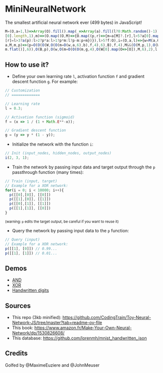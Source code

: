 ﻿# MiniNeuralNetwork

The smallest artificial neural network ever (499 bytes) in JavaScript!

```js
M=(O,a=1,l)=>Array(O).fill().map(_=>Array(a).fill(l?0:Math.random()-1)),O=(O,a,l,f=l>5&&M(O.length,a
[0].length,1),m)=>(O.map((O,M)=>{O.map((p,r)=>{m=a[M]?.[r],l>5?a[0].map((O,l)=>f[M][l]+=p*a[r][l]):O
[r]=l>3?a(p):l>2?p*a:l>1?p*m:l?p-m:p+m})}),l>5?f:O),i=(O,a,l)=>{w=M(a,O),W=M(l,a),b=M(a),B=M(l)},p=(
a,M,m,p)=>(p=O(O(O(W,O(O(m=O(w,a,6),b),f,4),6),B),f,4),M&&(O(M,p,1),O(W,O(p=O(O(O(p,g,4),M,2),l,3),[
m.flat()],6)),O(B,p),O(w,O(m=O(O(O(m,g,4),O(W[0].map(O=>[O]),M,6),2),l,3),[a.flat()],6)),O(b,m)),p)
```

## How to use it?

- Define your own learning rate `l`, activation function `f` and gradient descent function `g`. For example:

```js
// Customization
// =============

// Learning rate
l = 0.3;

// Activation function (sigmoid)
f = (x => 1 / (1 + Math.E**-x));

// Gradient descent function
g = (y => y * (1 - y));
```

- Initialize the network with the function `i`:

```js
// Init (input_nodes, hidden_nodes, output_nodes)
i(2, 3, 1);
```

- Train the network by passing input data and target output through the `p` passthrough function (many times):

```js
// Train (input, target)
// Example for a XOR network:
for(i = 0; i < 10000; i++){
  p([[0],[0]], [[0]])
  p([[1],[0]], [[1]])
  p([[0],[1]], [[1]])
  p([[1],[1]], [[0]])
}
```

<sub>(warning: `p` edits the target output, be careful if you want to reuse it)</sub>


- Query the network by passing input data to the `p` function:

```js
// Query (input)
// Example for a XOR network:
p([[1], [0]]) // 0.99...
p([[1], [1]]) // 0.01...
```

## Demos

- [AND](https://xem.github.io/miniNeuralNetwork/demos/AND.html)
- [XOR](https://xem.github.io/miniNeuralNetwork/demos/XOR.html)
- [Handwritten digits](https://xem.github.io/miniNeuralNetwork/demos/digits.html)

## Sources

- This repo (3kb minified): https://github.com/CodingTrain/Toy-Neural-Network-JS/tree/master?tab=readme-ov-file
- This book: https://www.amazon.fr/Make-Your-Own-Neural-Network/dp/1530826608/
- This database: https://github.com/lorenmh/mnist_handwritten_json

## Credits

Golfed by @MaximeEuziere and @JohnMeuser